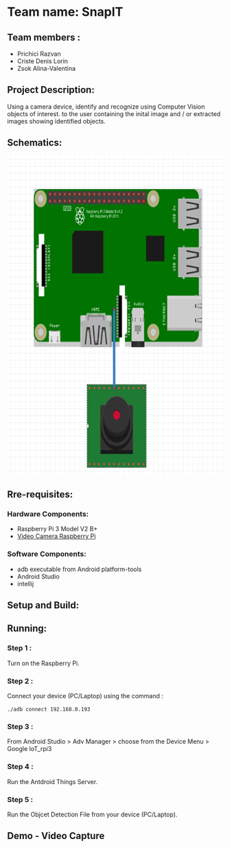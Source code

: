 # Team name: SnapIT 

## Team members :

- Prichici Razvan    
- Criste Denis Lorin
- Zsok Alina-Valentina

## Project Description:

  Using a camera device, identify and recognize using Computer Vision objects of interest.
  to the user containing the inital image and / or extracted images showing identified objects.
  
## Schematics:

<div align="center"><img src="Schematics.PNG" alt="Schematics Image" width="705" height="744"></img></div>

## Rre-requisites:
### Hardware Components:
- Raspberry Pi 3 Model V2 B+
- [Video Camera Raspberry Pi](https://cleste.ro/camera-video-raspberry-pi.html)
### Software Components:
- adb executable from Android platform-tools
- Android Studio
- intellij

## Setup and Build:

## Running:

### Step 1 :
Turn on the Raspberry Pi.
### Step 2 :
Connect your device (PC/Laptop) using the command :
```
./adb connect 192.168.0.193
```
### Step 3 :
From Android Studio > Adv Manager > choose from the Device Menu > Google IoT_rpi3

### Step 4 :
Run the Antdroid Things Server.

### Step 5 :
Run the Objcet Detection File from your device (PC/Laptop).

## Demo - Video Capture
